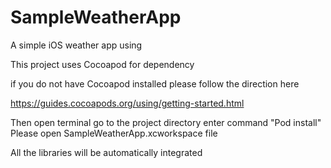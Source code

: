 # SampleWeatherApp
A simple iOS weather app using 


This project uses Cocoapod for dependency

if you do not have Cocoapod installed please follow the direction here

https://guides.cocoapods.org/using/getting-started.html

Then open terminal
go to the project directory
enter command "Pod install"
Please open SampleWeatherApp.xcworkspace file 


All the libraries will be automatically integrated
